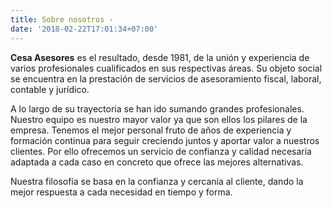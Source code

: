```yaml
---
title: Sobre nosotros -
date: '2018-02-22T17:01:34+07:00'
---
```

**Cesa Asesores** es el resultado, desde 1981, de la unión y experiencia de varios profesionales cualificados en sus respectivas áreas. Su objeto social se encuentra en la prestación de servicios de asesoramiento fiscal, laboral, contable y jurídico.

A lo largo de su trayectoria se han ido sumando grandes profesionales. Nuestro equipo es nuestro mayor valor ya que son ellos los pilares de la empresa. Tenemos el mejor personal fruto de años de experiencia y formación continua para seguir creciendo juntos y aportar valor a nuestros clientes. Por ello ofrecemos un servicio de confianza y calidad necesaria adaptada a cada caso en concreto que ofrece las mejores alternativas.

Nuestra filosofía se basa en la confianza y cercanía al cliente, dando la mejor respuesta a cada necesidad en tiempo y forma.
